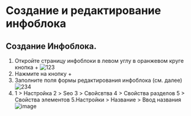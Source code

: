 # Создание и редактирование инфоблока
## Создание Инфоблока.
1. Откройте страницу инфоблоки в левом углу в оранжевом круге кнопка + 
![123](https://user-images.githubusercontent.com/85296765/120967252-f0ca0200-c76f-11eb-8fca-a0d27f01c2c6.png)
2. Нажмите на кнопку +
3. Заполните поля формы редактирования инфоблока (см. далее)
![234](https://user-images.githubusercontent.com/85296765/120969954-6e434180-c773-11eb-98b3-22da86695dab.png)
4. 1 > Настройка 2 > Seo 3 > Свойсвтва 4 > Свойства разделов 5 > Свойства элементов
5.Настройки > Название > Ввод названия
![image](https://user-images.githubusercontent.com/85296765/120974656-10b1f380-c779-11eb-8b06-a7a32a1e75ed.png)

